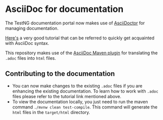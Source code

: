 # AsciiDoc for documentation

The TestNG documentation portal now makes use of [AsciiDoctor](https://docs.asciidoctor.org/) for managing documentation.

[Here's](https://www.vogella.com/tutorials/AsciiDoc/article.html) a very good tutorial that can be referred to quickly get acquainted with AsciiDoc syntax.

This repository makes use of the [AsciiDoc Maven plugin](https://docs.asciidoctor.org/maven-tools/latest/plugin/introduction/) for translating the `.adoc` files into `html` files.

## Contributing to the documentation

* You can now make changes to the existing `.adoc` files if you are enhancing the existing documentation. To learn how to work with `.adoc` files please refer to the tutorial link mentioned above.
* To view the documentation locally, you just need to run the maven command `./mvnw clean test-compile`. This command will generate the `html` files in the `target/html` directory.

